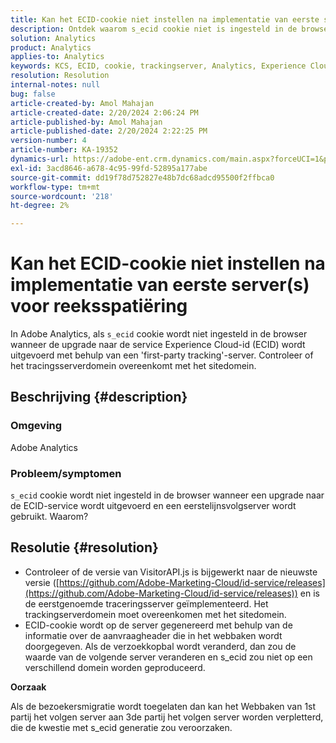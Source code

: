 ```yaml
---
title: Kan het ECID-cookie niet instellen na implementatie van eerste server(s) voor reeksspatiëring
description: Ontdek waarom s_ecid cookie niet is ingesteld in de browser bij de upgrade naar de ECID-service in Adobe Analytics.
solution: Analytics
product: Analytics
applies-to: Analytics
keywords: KCS, ECID, cookie, trackingserver, Analytics, Experience Cloud-id
resolution: Resolution
internal-notes: null
bug: false
article-created-by: Amol Mahajan
article-created-date: 2/20/2024 2:06:24 PM
article-published-by: Amol Mahajan
article-published-date: 2/20/2024 2:22:25 PM
version-number: 4
article-number: KA-19352
dynamics-url: https://adobe-ent.crm.dynamics.com/main.aspx?forceUCI=1&pagetype=entityrecord&etn=knowledgearticle&id=c168863a-f9cf-ee11-9079-6045bd006295
exl-id: 3acd8646-a678-4c95-99fd-52895a177abe
source-git-commit: dd19f78d752827e48b7dc68adcd95500f2ffbca0
workflow-type: tm+mt
source-wordcount: '218'
ht-degree: 2%

---
```


# Kan het ECID-cookie niet instellen na implementatie van eerste server(s) voor reeksspatiëring


In Adobe Analytics, als `s_ecid` cookie wordt niet ingesteld in de browser wanneer de upgrade naar de service Experience Cloud-id (ECID) wordt uitgevoerd met behulp van een &#39;first-party tracking&#39;-server. Controleer of het tracingsserverdomein overeenkomt met het sitedomein.

## Beschrijving {#description}


### <b>Omgeving</b>

Adobe Analytics



### <b>Probleem/symptomen</b>

`s_ecid` cookie wordt niet ingesteld in de browser wanneer een upgrade naar de ECID-service wordt uitgevoerd en een eerstelijnsvolgserver wordt gebruikt. Waarom?


## Resolutie {#resolution}


- Controleer of de versie van VisitorAPI.js is bijgewerkt naar de nieuwste versie ([https://github.com/Adobe-Marketing-Cloud/id-service/releases](https://github.com/Adobe-Marketing-Cloud/id-service/releases)) en is de eerstgenoemde traceringsserver geïmplementeerd. Het trackingserverdomein moet overeenkomen met het sitedomein.
- ECID-cookie wordt op de server gegenereerd met behulp van de informatie over de aanvraagheader die in het webbaken wordt doorgegeven. Als de verzoekkopbal wordt veranderd, dan zou de waarde van de volgende server veranderen en s_ecid zou niet op een verschillend domein worden geproduceerd.


<b>Oorzaak</b>

Als de bezoekersmigratie wordt toegelaten dan kan het Webbaken van 1st partij het volgen server aan 3de partij het volgen server worden verpletterd, die de kwestie met s_ecid generatie zou veroorzaken.

